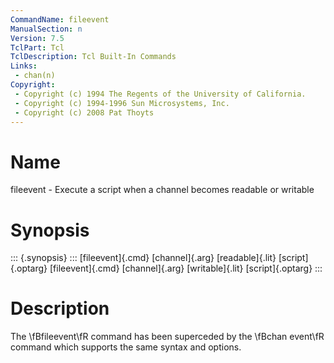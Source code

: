 ```yaml
---
CommandName: fileevent
ManualSection: n
Version: 7.5
TclPart: Tcl
TclDescription: Tcl Built-In Commands
Links:
 - chan(n)
Copyright:
 - Copyright (c) 1994 The Regents of the University of California.
 - Copyright (c) 1994-1996 Sun Microsystems, Inc.
 - Copyright (c) 2008 Pat Thoyts
---
```


# Name

fileevent - Execute a script when a channel becomes readable or writable

# Synopsis

::: {.synopsis} :::
[fileevent]{.cmd} [channel]{.arg} [readable]{.lit} [script]{.optarg}
[fileevent]{.cmd} [channel]{.arg} [writable]{.lit} [script]{.optarg}
:::

# Description

The \fBfileevent\fR command has been superceded by the \fBchan event\fR command which supports the same syntax and options.

